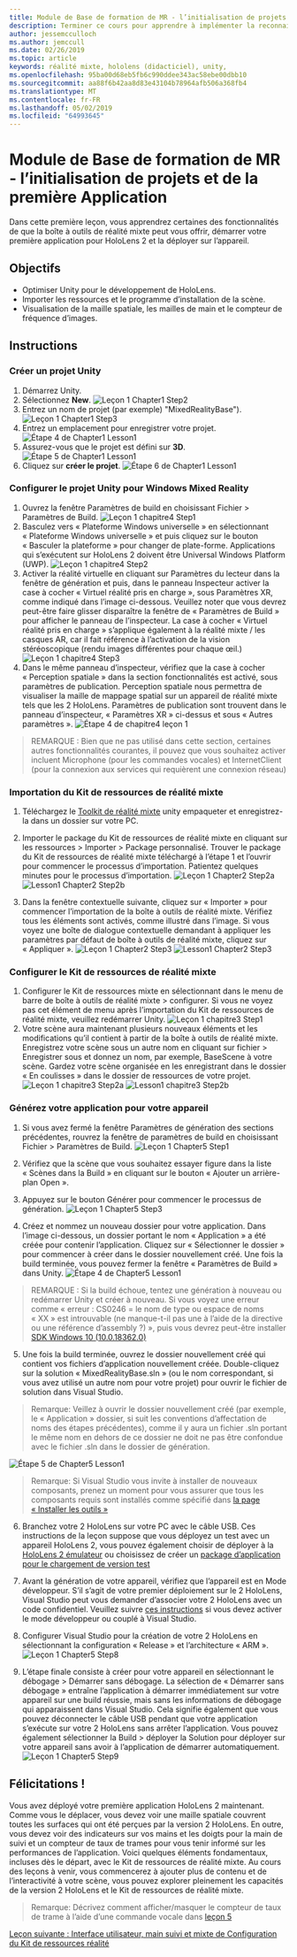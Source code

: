```yaml
---
title: Module de Base de formation de MR - l’initialisation de projets et de la première Application
description: Terminer ce cours pour apprendre à implémenter la reconnaissance faciale de Azure au sein d’une application de réalité mixte.
author: jessemcculloch
ms.author: jemccull
ms.date: 02/26/2019
ms.topic: article
keywords: réalité mixte, hololens (didacticiel), unity,
ms.openlocfilehash: 95ba00d68eb5fb6c990ddee343ac58ebe00dbb10
ms.sourcegitcommit: aa88f6b42aa8d83e43104b78964afb506a368fb4
ms.translationtype: MT
ms.contentlocale: fr-FR
ms.lasthandoff: 05/02/2019
ms.locfileid: "64993645"
---
```

# <a name="mr-learning-base-module---project-initialization-and-first-application"></a>Module de Base de formation de MR - l’initialisation de projets et de la première Application

Dans cette première leçon, vous apprendrez certaines des fonctionnalités de que la boîte à outils de réalité mixte peut vous offrir, démarrer votre première application pour HoloLens 2 et la déployer sur l’appareil.

## <a name="objectives"></a>Objectifs

* Optimiser Unity pour le développement de HoloLens.
* Importer les ressources et le programme d’installation de la scène.
* Visualisation de la maille spatiale, les mailles de main et le compteur de fréquence d’images.

## <a name="instructions"></a>Instructions

### <a name="create-new-unity-project"></a>Créer un projet Unity

1. Démarrez Unity.
2. Sélectionnez **New**.
![Leçon 1 Chapter1 Step2](images/Lesson1Chapter1Step2.JPG)
3. Entrez un nom de projet (par exemple) "MixedRealityBase").
![Leçon 1 Chapter1 Step3](images/Lesson1Chapter1Step3.JPG)
4. Entrez un emplacement pour enregistrer votre projet.
![Étape 4 de Chapter1 Lesson1](images/Lesson1Chapter1Step4.JPG)
5. Assurez-vous que le projet est défini sur **3D**.
![Étape 5 de Chapter1 Lesson1](images/Lesson1Chapter1Step5.JPG)
6. Cliquez sur **créer le projet**.
![Étape 6 de Chapter1 Lesson1](images/Lesson1Chapter1Step6.JPG)

### <a name="configure-the-unity-project-for-windows-mixed-reality"></a>Configurer le projet Unity pour Windows Mixed Reality

1. Ouvrez la fenêtre Paramètres de build en choisissant Fichier > Paramètres de Build.
![Leçon 1 chapitre4 Step1](images/Lesson1Chapter4Step1.JPG)
2. Basculez vers « Plateforme Windows universelle » en sélectionnant « Plateforme Windows universelle » et puis cliquez sur le bouton « Basculer la plateforme » pour changer de plate-forme. Applications qui s’exécutent sur HoloLens 2 doivent être Universal Windows Platform (UWP).
![Leçon 1 chapitre4 Step2](images/Lesson1Chapter4Step2.JPG)
3. Activer la réalité virtuelle en cliquant sur Paramètres du lecteur dans la fenêtre de génération et puis, dans le panneau Inspecteur activer la case à cocher « Virtuel réalité pris en charge », sous Paramètres XR, comme indiqué dans l’image ci-dessous. Veuillez noter que vous devrez peut-être faire glisser disparaître la fenêtre de « Paramètres de Build » pour afficher le panneau de l’inspecteur. La case à cocher « Virtuel réalité pris en charge » s’applique également à la réalité mixte / les casques AR, car il fait référence à l’activation de la vision stéréoscopique (rendu images différentes pour chaque œil.) ![Leçon 1 chapitre4 Step3](images/Lesson1Chapter4Step3.JPG)
4. Dans le même panneau d’inspecteur, vérifiez que la case à cocher « Perception spatiale » dans la section fonctionnalités est activé, sous paramètres de publication. Perception spatiale nous permettra de visualiser la maille de mappage spatial sur un appareil de réalité mixte tels que les 2 HoloLens. Paramètres de publication sont trouvent dans le panneau d’inspecteur, « Paramètres XR » ci-dessus et sous « Autres paramètres ».
![Étape 4 de chapitre4 leçon 1](images/Lesson1Chapter4Step4.JPG)

> REMARQUE : Bien que ne pas utilisé dans cette section, certaines autres fonctionnalités courantes, il pouvez que vous souhaitez activer incluent Microphone (pour les commandes vocales) et InternetClient (pour la connexion aux services qui requièrent une connexion réseau)

### <a name="import-the-mixed-reality-toolkit"></a>Importation du Kit de ressources de réalité mixte

1. Téléchargez le [Toolkit de réalité mixte](https://github.com/Microsoft/MixedRealityToolkit-Unity/releases/download/v2.0.0-RC1/Microsoft.MixedReality.Toolkit.Unity.Foundation-v2.0.0-RC1.unitypackage) unity empaqueter et enregistrez-la dans un dossier sur votre PC.

2. Importer le package du Kit de ressources de réalité mixte en cliquant sur les ressources > Importer > Package personnalisé. Trouver le package du Kit de ressources de réalité mixte téléchargé à l’étape 1 et l’ouvrir pour commencer le processus d’importation. Patientez quelques minutes pour le processus d’importation.
    ![Leçon 1 Chapter2 Step2a](images/Lesson1Chapter2Step2a.JPG) ![Lesson1 Chapter2 Step2b](images/Lesson1Chapter2Step2b.JPG)

3. Dans la fenêtre contextuelle suivante, cliquez sur « Importer » pour commencer l’importation de la boîte à outils de réalité mixte. Vérifiez tous les éléments sont activés, comme illustré dans l’image. Si vous voyez une boîte de dialogue contextuelle demandant à appliquer les paramètres par défaut de boîte à outils de réalité mixte, cliquez sur « Appliquer ».
    ![Leçon 1 Chapter2 Step3](images/Lesson1Chapter2Step3.JPG) ![Lesson1 Chapter2 Step3](images/Lesson1Chapter2Step3b.JPG)

### <a name="configure-the-mixed-reality-toolkit"></a>Configurer le Kit de ressources de réalité mixte

1. Configurer le Kit de ressources mixte en sélectionnant dans le menu de barre de boîte à outils de réalité mixte > configurer. Si vous ne voyez pas cet élément de menu après l’importation du Kit de ressources de réalité mixte, veuillez redémarrer Unity.
![Leçon 1 chapitre3 Step1](images/Lesson1Chapter3Step1.JPG)
2. Votre scène aura maintenant plusieurs nouveaux éléments et les modifications qu’il contient à partir de la boîte à outils de réalité mixte. Enregistrez votre scène sous un autre nom en cliquant sur fichier > Enregistrer sous et donnez un nom, par exemple, BaseScene à votre scène. Gardez votre scène organisée en les enregistrant dans le dossier « En coulisses » dans le dossier de ressources de votre projet.
![Leçon 1 chapitre3 Step2a](images/Lesson1Chapter3Step2a.JPG)
![Lesson1 chapitre3 Step2b](images/Lesson1Chapter3Step2b.JPG)

### <a name="build-your-application-to-your-device"></a>Générez votre application pour votre appareil

1. Si vous avez fermé la fenêtre Paramètres de génération des sections précédentes, rouvrez la fenêtre de paramètres de build en choisissant Fichier > Paramètres de Build.
    ![Leçon 1 Chapter5 Step1](images/Lesson1Chapter5Step1.JPG)

2. Vérifiez que la scène que vous souhaitez essayer figure dans la liste « Scènes dans la Build » en cliquant sur le bouton « Ajouter un arrière-plan Open ».

3. Appuyez sur le bouton Générer pour commencer le processus de génération.
    ![Leçon 1 Chapter5 Step3](images/Lesson1Chapter5Step3.JPG)

4. Créez et nommez un nouveau dossier pour votre application. Dans l’image ci-dessous, un dossier portant le nom « Application » a été créée pour contenir l’application. Cliquez sur « Sélectionner le dossier » pour commencer à créer dans le dossier nouvellement créé. Une fois la build terminée, vous pouvez fermer la fenêtre « Paramètres de Build » dans Unity. 
    ![Étape 4 de Chapter5 Lesson1](images/Lesson1Chapter5Step4.JPG)

  > REMARQUE : Si la build échoue, tentez une génération à nouveau ou redémarrer Unity et créer à nouveau. Si vous voyez une erreur comme « erreur : CS0246 = le nom de type ou espace de noms « XX » est introuvable (ne manque-t-il pas une à l’aide de la directive ou une référence d’assembly ?) », puis vous devrez peut-être installer [SDK Windows 10 (10.0.18362.0)](<https://developer.microsoft.com/en-us/windows/downloads/windows-10-sdk>)
  >

5. Une fois la build terminée, ouvrez le dossier nouvellement créé qui contient vos fichiers d’application nouvellement créée. Double-cliquez sur la solution « MixedRealityBase.sln » (ou le nom correspondant, si vous avez utilisé un autre nom pour votre projet) pour ouvrir le fichier de solution dans Visual Studio.

  > Remarque: Veillez à ouvrir le dossier nouvellement créé (par exemple, le « Application » dossier, si suit les conventions d’affectation de noms des étapes précédentes), comme il y aura un fichier .sln portant le même nom en dehors de ce dossier ne doit ne pas être confondue avec le fichier .sln dans le dossier de génération. 

![Étape 5 de Chapter5 Lesson1](images/Lesson1Chapter5Step5.JPG)

  > Remarque: Si Visual Studio vous invite à installer de nouveaux composants, prenez un moment pour vous assurer que tous les composants requis sont installés comme spécifié dans [la page « Installer les outils »](install-the-tools.md)

6. Branchez votre 2 HoloLens sur votre PC avec le câble USB. Ces instructions de la leçon suppose que vous déployez un test avec un appareil HoloLens 2, vous pouvez également choisir de déployer à la [HoloLens 2 émulateur](using-the-hololens-emulator.md) ou choisissez de créer un [package d’application pour le chargement de version test](<https://docs.microsoft.com/en-us/windows/uwp/packaging/packaging-uwp-apps>)

7. Avant la génération de votre appareil, vérifiez que l’appareil est en Mode développeur. S’il s’agit de votre premier déploiement sur le 2 HoloLens, Visual Studio peut vous demander d’associer votre 2 HoloLens avec un code confidentiel. Veuillez suivre [ces instructions](https://docs.microsoft.com/en-us/windows/mixed-reality/using-visual-studio) si vous devez activer le mode développeur ou couplé à Visual Studio.

8. Configurer Visual Studio pour la création de votre 2 HoloLens en sélectionnant la configuration « Release » et l’architecture « ARM ».
    ![Leçon 1 Chapter5 Step8](images/Lesson1Chapter5Step8.JPG)

9. L’étape finale consiste à créer pour votre appareil en sélectionnant le débogage > Démarrer sans débogage. La sélection de « Démarrer sans débogage » entraîne l’application à démarrer immédiatement sur votre appareil sur une build réussie, mais sans les informations de débogage qui apparaissent dans Visual Studio. Cela signifie également que vous pouvez déconnecter le câble USB pendant que votre application s’exécute sur votre 2 HoloLens sans arrêter l’application. Vous pouvez également sélectionner la Build > déployer la Solution pour déployer sur votre appareil sans avoir à l’application de démarrer automatiquement.
    ![Leçon 1 Chapter5 Step9](images/Lesson1Chapter5Step9.JPG)

## <a name="congratulations"></a>Félicitations !

Vous avez déployé votre première application HoloLens 2 maintenant. Comme vous le déplacer, vous devez voir une maille spatiale couvrent toutes les surfaces qui ont été perçues par la version 2 HoloLens. En outre, vous devez voir des indicateurs sur vos mains et les doigts pour la main de suivi et un compteur de taux de trames pour vous tenir informé sur les performances de l’application. Voici quelques éléments fondamentaux, incluses dès le départ, avec le Kit de ressources de réalité mixte. Au cours des leçons à venir, vous commencerez à ajouter plus de contenu et de l’interactivité à votre scène, vous pouvez explorer pleinement les capacités de la version 2 HoloLens et le Kit de ressources de réalité mixte.

>Remarque: Décrivez comment afficher/masquer le compteur de taux de trame à l’aide d’une commande vocale dans [leçon 5](mrlearning-base-ch5.md)

[Leçon suivante : Interface utilisateur, main suivi et mixte de Configuration du Kit de ressources réalité](mrlearning-base-ch2.md)
